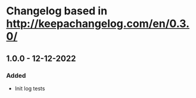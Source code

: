 # Changelog based in http://keepachangelog.com/en/0.3.0/

## 1.0.0 - 12-12-2022
### Added
- Init log tests

